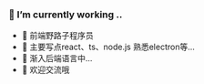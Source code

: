 <!-- <img align="right" src="https://github-readme-stats.vercel.app/api?username=sunyonghua&show_icons=true&count_private=true" /> -->

### 🔭 I’m currently working  ..
- 🌱 前端野路子程序员
- 🤔 主要写点react、ts、node.js 熟悉electron等...
- 🌈 渐入后端语言中...
- 🤝 欢迎交流哦

<!--   <img align="right" src="https://github-readme-stats.vercel.app/api?username=sunyonghua&show_icons=true&count_private=true" /> -->
<!-- ![Metrics](https://metrics.lecoq.io/sunyonghua?template=classic&base.header=0&base.activity=0&base.community=0&base.repositories=0&base.metadata=0&followup=1&lines=1&followup.sections=repositories&config.timezone=Asia%2FShanghai) -->
<!-- <a href="https://github.com/sunyonghua">
  <img align="center" src="https://github-readme-stats.vercel.app/api/top-langs/?username=sunyonghua&layout=compact&hide=html,css" />
</a> -->
